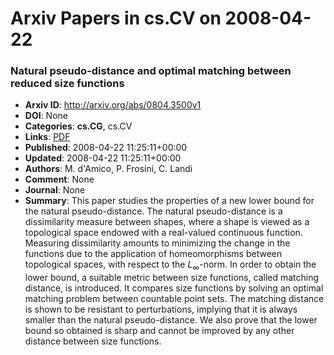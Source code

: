 # Arxiv Papers in cs.CV on 2008-04-22
### Natural pseudo-distance and optimal matching between reduced size functions
- **Arxiv ID**: http://arxiv.org/abs/0804.3500v1
- **DOI**: None
- **Categories**: **cs.CG**, cs.CV
- **Links**: [PDF](http://arxiv.org/pdf/0804.3500v1)
- **Published**: 2008-04-22 11:25:11+00:00
- **Updated**: 2008-04-22 11:25:11+00:00
- **Authors**: M. d'Amico, P. Frosini, C. Landi
- **Comment**: None
- **Journal**: None
- **Summary**: This paper studies the properties of a new lower bound for the natural pseudo-distance. The natural pseudo-distance is a dissimilarity measure between shapes, where a shape is viewed as a topological space endowed with a real-valued continuous function. Measuring dissimilarity amounts to minimizing the change in the functions due to the application of homeomorphisms between topological spaces, with respect to the $L_\infty$-norm. In order to obtain the lower bound, a suitable metric between size functions, called matching distance, is introduced. It compares size functions by solving an optimal matching problem between countable point sets. The matching distance is shown to be resistant to perturbations, implying that it is always smaller than the natural pseudo-distance. We also prove that the lower bound so obtained is sharp and cannot be improved by any other distance between size functions.



